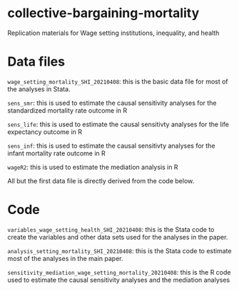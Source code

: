 # collective-bargaining-mortality
Replication materials for Wage setting institutions, inequality, and health

# Data files
`wage_setting_mortality_SHI_20210408`: this is the basic data file for most of the analyses in Stata.

`sens_smr`: this is used to estimate the causal sensitivity analyses for the standardized mortality rate outcome in R

`sens_life`: this is used to estimate the causal sensitivty analyses for the life expectancy outcome in R

`sens_inf`: this is used to estimate the causal sensitivty analyses for the infant mortality rate outcome in R

`wageR2`: this is used to estimate the mediation analysis in R

All but the first data file is directly derived from the code below. 

# Code
`variables_wage_setting_health_SHI_20210408`: this is the Stata code to create the variables and other data sets used for the analyses in the paper. 

`analysis_setting_mortality_SHI_20210408`: this is the Stata code to estimate most of the analyses in the main paper.

`sensitivity_mediation_wage_setting_mortality_20210408`: this is the R code used to estimate the causal sensitivity analyses and the mediation analyses

